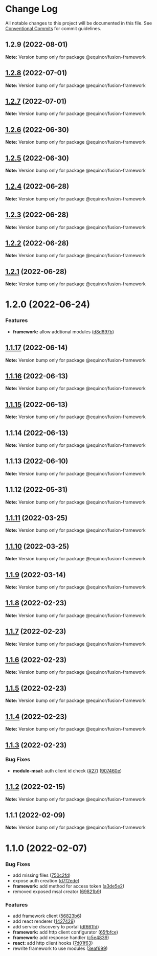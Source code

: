 # Change Log

All notable changes to this project will be documented in this file.
See [Conventional Commits](https://conventionalcommits.org) for commit guidelines.

## 1.2.9 (2022-08-01)

**Note:** Version bump only for package @equinor/fusion-framework





## [1.2.8](https://github.com/equinor/fusion-framework/compare/@equinor/fusion-framework@1.2.7...@equinor/fusion-framework@1.2.8) (2022-07-01)

**Note:** Version bump only for package @equinor/fusion-framework





## [1.2.7](https://github.com/equinor/fusion-framework/compare/@equinor/fusion-framework@1.2.6...@equinor/fusion-framework@1.2.7) (2022-07-01)

**Note:** Version bump only for package @equinor/fusion-framework





## [1.2.6](https://github.com/equinor/fusion-framework/compare/@equinor/fusion-framework@1.2.5...@equinor/fusion-framework@1.2.6) (2022-06-30)

**Note:** Version bump only for package @equinor/fusion-framework





## [1.2.5](https://github.com/equinor/fusion-framework/compare/@equinor/fusion-framework@1.2.4...@equinor/fusion-framework@1.2.5) (2022-06-30)

**Note:** Version bump only for package @equinor/fusion-framework





## [1.2.4](https://github.com/equinor/fusion-framework/compare/@equinor/fusion-framework@1.2.3...@equinor/fusion-framework@1.2.4) (2022-06-28)

**Note:** Version bump only for package @equinor/fusion-framework





## [1.2.3](https://github.com/equinor/fusion-framework/compare/@equinor/fusion-framework@1.2.2...@equinor/fusion-framework@1.2.3) (2022-06-28)

**Note:** Version bump only for package @equinor/fusion-framework





## [1.2.2](https://github.com/equinor/fusion-framework/compare/@equinor/fusion-framework@1.2.1...@equinor/fusion-framework@1.2.2) (2022-06-28)

**Note:** Version bump only for package @equinor/fusion-framework





## [1.2.1](https://github.com/equinor/fusion-framework/compare/@equinor/fusion-framework@1.2.0...@equinor/fusion-framework@1.2.1) (2022-06-28)

**Note:** Version bump only for package @equinor/fusion-framework





# 1.2.0 (2022-06-24)


### Features

* **framework:** allow addtional modules ([d8d697b](https://github.com/equinor/fusion-framework/commit/d8d697b6fa8ea5c8130b324195d39f354d2fa768))





## [1.1.17](https://github.com/equinor/fusion-framework/compare/@equinor/fusion-framework@1.1.16...@equinor/fusion-framework@1.1.17) (2022-06-14)

**Note:** Version bump only for package @equinor/fusion-framework





## [1.1.16](https://github.com/equinor/fusion-framework/compare/@equinor/fusion-framework@1.1.15...@equinor/fusion-framework@1.1.16) (2022-06-13)

**Note:** Version bump only for package @equinor/fusion-framework





## [1.1.15](https://github.com/equinor/fusion-framework/compare/@equinor/fusion-framework@1.1.14...@equinor/fusion-framework@1.1.15) (2022-06-13)

**Note:** Version bump only for package @equinor/fusion-framework





## 1.1.14 (2022-06-13)

**Note:** Version bump only for package @equinor/fusion-framework





## 1.1.13 (2022-06-10)

**Note:** Version bump only for package @equinor/fusion-framework





## 1.1.12 (2022-05-31)

**Note:** Version bump only for package @equinor/fusion-framework





## [1.1.11](https://github.com/equinor/fusion-framework/compare/@equinor/fusion-framework@1.1.10...@equinor/fusion-framework@1.1.11) (2022-03-25)

**Note:** Version bump only for package @equinor/fusion-framework





## [1.1.10](https://github.com/equinor/fusion-framework/compare/@equinor/fusion-framework@1.1.9...@equinor/fusion-framework@1.1.10) (2022-03-25)

**Note:** Version bump only for package @equinor/fusion-framework





## [1.1.9](https://github.com/equinor/fusion-framework/compare/@equinor/fusion-framework@1.1.8...@equinor/fusion-framework@1.1.9) (2022-03-14)

**Note:** Version bump only for package @equinor/fusion-framework





## [1.1.8](https://github.com/equinor/fusion-framework/compare/@equinor/fusion-framework@1.1.7...@equinor/fusion-framework@1.1.8) (2022-02-23)

**Note:** Version bump only for package @equinor/fusion-framework





## [1.1.7](https://github.com/equinor/fusion-framework/compare/@equinor/fusion-framework@1.1.6...@equinor/fusion-framework@1.1.7) (2022-02-23)

**Note:** Version bump only for package @equinor/fusion-framework





## [1.1.6](https://github.com/equinor/fusion-framework/compare/@equinor/fusion-framework@1.1.5...@equinor/fusion-framework@1.1.6) (2022-02-23)

**Note:** Version bump only for package @equinor/fusion-framework





## [1.1.5](https://github.com/equinor/fusion-framework/compare/@equinor/fusion-framework@1.1.4...@equinor/fusion-framework@1.1.5) (2022-02-23)

**Note:** Version bump only for package @equinor/fusion-framework





## [1.1.4](https://github.com/equinor/fusion-framework/compare/@equinor/fusion-framework@1.1.3...@equinor/fusion-framework@1.1.4) (2022-02-23)

**Note:** Version bump only for package @equinor/fusion-framework





## [1.1.3](https://github.com/equinor/fusion-framework/compare/@equinor/fusion-framework@1.1.2...@equinor/fusion-framework@1.1.3) (2022-02-23)


### Bug Fixes

* **module-msal:** auth client id check ([#27](https://github.com/equinor/fusion-framework/issues/27)) ([907460e](https://github.com/equinor/fusion-framework/commit/907460e3e63e777f6766dcc044cad7078d7ab747))





## [1.1.2](https://github.com/equinor/fusion-framework/compare/@equinor/fusion-framework@1.1.1...@equinor/fusion-framework@1.1.2) (2022-02-15)

**Note:** Version bump only for package @equinor/fusion-framework





## 1.1.1 (2022-02-09)

**Note:** Version bump only for package @equinor/fusion-framework





# 1.1.0 (2022-02-07)


### Bug Fixes

* add missing files ([750c2fd](https://github.com/equinor/fusion-framework/commit/750c2fdb0a5e0a2df2e12d900c41e305adcfc01e))
* expose auth creation ([d7f2ede](https://github.com/equinor/fusion-framework/commit/d7f2ede16573baf846ba73ca48ba273695eaa482))
* **framework:** add method for access token ([a3de5e2](https://github.com/equinor/fusion-framework/commit/a3de5e2ffb990ada0cd3ff3e47bd83b44cc044f2))
* removed exposed msal creator ([69821b9](https://github.com/equinor/fusion-framework/commit/69821b9279d7b285320b880494fcd3122c3c8041))


### Features

* add framework client ([56823b6](https://github.com/equinor/fusion-framework/commit/56823b6d1a17b139eda00ea1fc955dc412ec2603))
* add react renderer ([1427429](https://github.com/equinor/fusion-framework/commit/14274294f59863390959db56afe32ce00d6772dc))
* add service discovery to portal ([df661fd](https://github.com/equinor/fusion-framework/commit/df661fd9a7ded833b87f3e7b71343e840b581130))
* **framework:** add http client configurator ([65fbfce](https://github.com/equinor/fusion-framework/commit/65fbfce6427cf05f8ecdb6fb54236822e54adea4))
* **framework:** add response handler ([c5e4839](https://github.com/equinor/fusion-framework/commit/c5e48391e03a50bee6aade242d9c602cd35fb1c1))
* **react:** add http client hooks ([7d01f63](https://github.com/equinor/fusion-framework/commit/7d01f63bf98ad6ab25043e92836d3e2c820dc43e))
* rewrite framework to use modules ([3eaf699](https://github.com/equinor/fusion-framework/commit/3eaf6995f1d82f3542d3c32e3bfac516c1682560))
